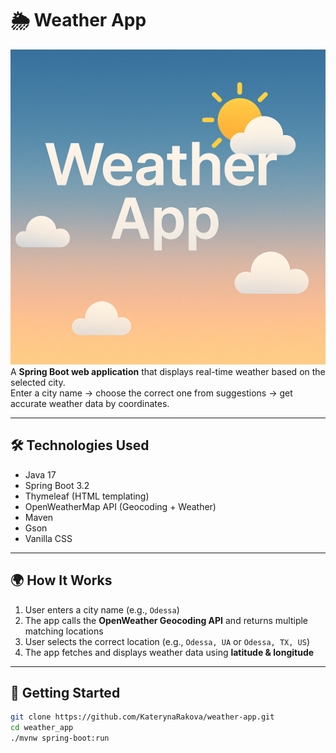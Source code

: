 # 🌦️ Weather App
![Weather App](cover.png)
A **Spring Boot web application** that displays real-time weather based on the selected city.  
Enter a city name → choose the correct one from suggestions → get accurate weather data by coordinates.

---

## 🛠️ Technologies Used

- Java 17
- Spring Boot 3.2
- Thymeleaf (HTML templating)
- OpenWeatherMap API (Geocoding + Weather)
- Maven
- Gson
- Vanilla CSS

---

## 🌍 How It Works

1. User enters a city name (e.g., `Odessa`)
2. The app calls the **OpenWeather Geocoding API** and returns multiple matching locations
3. User selects the correct location (e.g., `Odessa, UA` or `Odessa, TX, US`)
4. The app fetches and displays weather data using **latitude & longitude**

---

## 🚀 Getting Started

```bash
git clone https://github.com/KaterynaRakova/weather-app.git
cd weather_app
./mvnw spring-boot:run